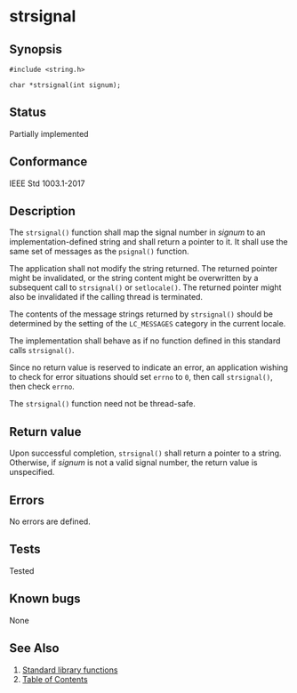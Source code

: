 # strsignal

## Synopsis

`#include <string.h>`

`char *strsignal(int signum);`

## Status

Partially implemented

## Conformance

IEEE Std 1003.1-2017

## Description

The `strsignal()` function shall map the signal number in _signum_ to an implementation-defined string and shall return
a pointer to it. It shall use the same set of messages as the `psignal()` function.

The application shall not modify the string returned. The returned pointer might be invalidated, or the string content
might be overwritten by a subsequent call to `strsignal()` or `setlocale()`. The returned pointer might also be
invalidated if the calling thread is terminated.

The contents of the message strings returned by `strsignal()` should be determined by the setting of the `LC_MESSAGES`
 category in the current locale.

The implementation shall behave as if no function defined in this standard calls `strsignal()`.

Since no return value is reserved to indicate an error, an application wishing to check for error situations should set
`errno` to `0`, then call `strsignal()`, then check `errno`.

The `strsignal()` function need not be thread-safe.

## Return value

Upon successful completion, `strsignal()` shall return a pointer to a string. Otherwise, if _signum_ is not a valid
signal number, the return value is unspecified.

## Errors

No errors are defined.

## Tests

Tested

## Known bugs

None

## See Also

1. [Standard library functions](../index.md)
2. [Table of Contents](../../../index.md)

